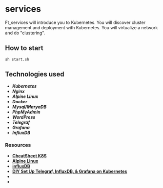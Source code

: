 # services

Ft_services will introduce you to Kubernetes. You will discover cluster management and
deployment with Kubernetes. You will virtualize a network and do "clustering".

## How to start
    sh start.sh

## Technologies used
  * ___Kubernetes___
  * ___Nginx___ 
  * ___Alpine Linux___
  * ___Docker___
  * ___Mysql/MaryaDB___
  * ___PhpMyAdmin___
  * ___WordPress___
  * ___Telegraf___
  * ___Grafana___
  * ___InfluxDB___
  


### Resources
  * [**CheatSheet K8S**](https://kubernetes.io/ru/docs/reference/kubectl/cheatsheet/)
  * [**Alpine Linux**](https://www.youtube.com/watch?v=VffFuW6yzRk&ab_channel=Pingvinus)
  * [**influxDB**](https://blog.egrik.ru/2016/01/influxdata-1-influxdb.html)
  * [**DIY Set Up Telegraf, InfluxDB, & Grafana on Kubernetes**](https://blog.gojekengineering.com/diy-set-up-telegraf-influxdb-grafana-on-kubernetes-d55e32f8ce48)
  * []()
  * []()



